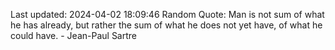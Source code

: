 Last updated: 2024-04-02 18:09:46
Random Quote: Man is not sum of what he has already, but rather the sum of what he does not yet have, of what he could have. - Jean-Paul Sartre